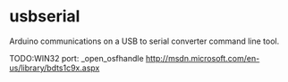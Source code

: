 usbserial
=========

Arduino communications on a USB to serial converter command line tool.


TODO:WIN32 port:
_open_osfhandle http://msdn.microsoft.com/en-us/library/bdts1c9x.aspx
